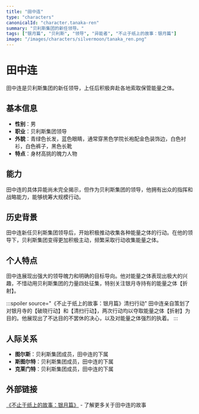 ```yaml
---
title: "田中连"
type: "characters"
canonicalId: "character.tanaka-ren"
summary: "贝利斯集团的新任领导。"
tags: ["银月篇", "贝利斯", "领导", "异能者", "不止于纸上的故事：银月篇"]
image: "/images/characters/silvermoon/tanaka_ren.png"
---
```


# 田中连

田中连是贝利斯集团的新任领导，上任后积极奔赴各地索取保管能量之体。

## 基本信息

- **性别**：男
- **职业**：贝利斯集团领导
- **外貌**：青绿色长发，蓝色眼睛，通常穿黑色学院长袍配金色装饰边，白色衬衫，白色裤子，黑色长靴
- **特点**：身材高挑的魄力人物

## 能力

田中连的具体异能尚未完全揭示，但作为贝利斯集团的领导，他拥有出众的指挥和战略能力，能够统筹大规模行动。

## 历史背景

田中连新任贝利斯集团领导后，开始积极推动收集各种能量之体的行动。在他的领导下，贝利斯集团变得更加积极主动，频繁采取行动收集能量之体。

## 个人特点

田中连展现出强大的领导魄力和明确的目标导向。他对能量之体表现出极大的兴趣，不惜动用贝利斯集团的力量四处征集，特别关注银月寺持有的能量之体【折射】。

:::spoiler source="《不止于纸上的故事：银月篇》清扫行动"
田中连亲自策划了对银月寺的【破晓行动】和【清扫行动】，两次行动均以夺取能量之体【折射】为目的。他展现出了不达目的不罢休的决心，以及对能量之体强烈的执着。
:::

## 人际关系

- **图尔斯**：贝利斯集团成员，田中连的下属
- **斯图尔特**：贝利斯集团成员，田中连的下属
- **克莱门特**：贝利斯集团成员，田中连的下属

## 外部链接

[《不止于纸上的故事：银月篇》](https://tobenot.itch.io/beyond-books) - 了解更多关于田中连的故事
